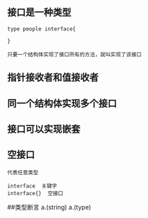 ## 接口是一种类型
    type people interface{

    }
    
    只要一个结构体实现了接口所有的方法，就叫实现了该接口

## 指针接收者和值接收者


## 同一个结构体实现多个接口

## 接口可以实现嵌套

## 空接口  
    代表任意类型

    interface  关键字
    interface{}  空接口

##类型断言
    a.(string)
    a.(type)